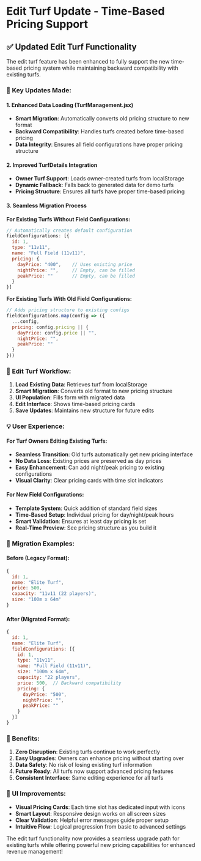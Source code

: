 # Edit Turf Update - Time-Based Pricing Support

## ✅ **Updated Edit Turf Functionality**

The edit turf feature has been enhanced to fully support the new time-based pricing system while maintaining backward compatibility with existing turfs.

### **🔧 Key Updates Made:**

#### **1. Enhanced Data Loading (TurfManagement.jsx)**
- **Smart Migration**: Automatically converts old pricing structure to new format
- **Backward Compatibility**: Handles turfs created before time-based pricing
- **Data Integrity**: Ensures all field configurations have proper pricing structure

#### **2. Improved TurfDetails Integration**
- **Owner Turf Support**: Loads owner-created turfs from localStorage
- **Dynamic Fallback**: Falls back to generated data for demo turfs
- **Pricing Structure**: Ensures all turfs have proper time-based pricing

#### **3. Seamless Migration Process**

**For Existing Turfs Without Field Configurations:**
```javascript
// Automatically creates default configuration
fieldConfigurations: [{
  id: 1,
  type: "11v11",
  name: "Full Field (11v11)",
  pricing: {
    dayPrice: "400",    // Uses existing price
    nightPrice: "",     // Empty, can be filled
    peakPrice: ""       // Empty, can be filled
  }
}]
```

**For Existing Turfs With Old Field Configurations:**
```javascript
// Adds pricing structure to existing configs
fieldConfigurations.map(config => ({
  ...config,
  pricing: config.pricing || {
    dayPrice: config.price || "",
    nightPrice: "",
    peakPrice: ""
  }
}))
```

### **🎯 Edit Turf Workflow:**

1. **Load Existing Data**: Retrieves turf from localStorage
2. **Smart Migration**: Converts old format to new pricing structure
3. **UI Population**: Fills form with migrated data
4. **Edit Interface**: Shows time-based pricing cards
5. **Save Updates**: Maintains new structure for future edits

### **💡 User Experience:**

#### **For Turf Owners Editing Existing Turfs:**
- **Seamless Transition**: Old turfs automatically get new pricing interface
- **No Data Loss**: Existing prices are preserved as day prices
- **Easy Enhancement**: Can add night/peak pricing to existing configurations
- **Visual Clarity**: Clear pricing cards with time slot indicators

#### **For New Field Configurations:**
- **Template System**: Quick addition of standard field sizes
- **Time-Based Setup**: Individual pricing for day/night/peak hours
- **Smart Validation**: Ensures at least day pricing is set
- **Real-Time Preview**: See pricing structure as you build it

### **🔄 Migration Examples:**

#### **Before (Legacy Format):**
```javascript
{
  id: 1,
  name: "Elite Turf",
  price: 500,
  capacity: "11v11 (22 players)",
  size: "100m x 64m"
}
```

#### **After (Migrated Format):**
```javascript
{
  id: 1,
  name: "Elite Turf",
  fieldConfigurations: [{
    id: 1,
    type: "11v11",
    name: "Full Field (11v11)",
    size: "100m x 64m",
    capacity: "22 players",
    price: 500,  // Backward compatibility
    pricing: {
      dayPrice: "500",
      nightPrice: "",
      peakPrice: ""
    }
  }]
}
```

### **🚀 Benefits:**

1. **Zero Disruption**: Existing turfs continue to work perfectly
2. **Easy Upgrades**: Owners can enhance pricing without starting over
3. **Data Safety**: No risk of losing existing turf information
4. **Future Ready**: All turfs now support advanced pricing features
5. **Consistent Interface**: Same editing experience for all turfs

### **🎨 UI Improvements:**

- **Visual Pricing Cards**: Each time slot has dedicated input with icons
- **Smart Layout**: Responsive design works on all screen sizes
- **Clear Validation**: Helpful error messages guide proper setup
- **Intuitive Flow**: Logical progression from basic to advanced settings

The edit turf functionality now provides a seamless upgrade path for existing turfs while offering powerful new pricing capabilities for enhanced revenue management!
